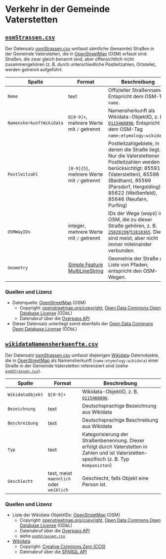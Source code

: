 # Verkehr in der Gemeinde Vaterstetten

## [`osmStrassen.csv`](./osmStrassen.csv)

Der Datensatz [osmStrassen.csv](./osmStrassen.csv) umfasst sämtliche (benannte) Straßen in der Gemeinde Vaterstetten, die in [OpenStreetMap](https://www.openstreetmap.org/relation/929822) (OSM) erfasst sind. Straßen, die zwar gleich benannt sind, aber offensichtlich nicht zusammengehören (z.&nbsp;B. durch unterschiedliche Postleitzahlen, Ortsteile), werden getrennt aufgeführt.

|Spalte|Format|Beschreibung
|-|-|-
|`Name`|text|Offizieller Straßenname. Entspricht dem OSM-Tag `name`.
|`NamensherkunftWikidata`|`Q[0-9]+`, mehrere Werte mit `/` getrennt|Namensherkunft als Wikidata-ObjektID, z.&nbsp;B. [`Q115460896`](https://www.wikidata.org/wiki/Q115460896). Entspricht dem OSM-Tag `name:etymology:wikidata`.
|`Postleitzahl`|`[0-9]{5}`, mehrere Werte mit `/` getrennt|Postleitzahlgebiete, in denen die Straße liegt. Nur die Vaterstettener Postleitzahlen werden berücksichtigt: 85591 (Vaterstetten), 85598 (Baldham), 85599 (Parsdorf, Hergolding), 85622 (Weißenfeld), 85646 (Neufarn, Purfing)
|`OSMWayIDs`|integer, mehrere Werte mit `/` getrennt|IDs der Wege (_ways_) in OSM, die zu dieser Straße gehören, z.&nbsp;B. [`25028199`](https://www.openstreetmap.org/way/25028199)/[`51818365`](https://www.openstreetmap.org/way/51818365). Diese sind meist, aber nicht immer miteinander verbunden.
|`Geometry`|[Simple Feature MultiLineString](https://de.wikipedia.org/wiki/Simple_Feature_Access)|Geometrie der Straße als Liste von Pfaden; entspricht den OSM-Wegen.

### Quellen und Lizenz

- Datenquelle: [OpenStreetMap](https://www.openstreetmap.org) (OSM)
  - Copyright: [openstreetmap.org/copyright](https://openstreetmap.org/copyright), [Open Data Commons Open Database License](https://opendatacommons.org/licenses/odbl/) (ODbL)
  - Datenabruf über die [Overpass API](https://overpass-api.de/)
- Dieser Datensatz unterliegt somit ebenfalls der [Open Data Commons Open Database License](https://opendatacommons.org/licenses/odbl/) (ODbL)


## [`wikidataNamensherkuenfte.csv`](./wikidataNamensherkuenfte.csv)

Der Datensatz [osmStrassen.csv](./osmStrassen.csv) umfasst diejenigen [Wikidata](https://www.wikidata.org)-Datenobjekte, die in [OpenStreetMap](https://www.openstreetmap.org/relation/929822) als Namensherkunft (`name:etymology:wikidata`) einer Straße in der Gemeinde Vaterstetten referenziert sind (siehe [`osmStrassen.csv`](./osmStrassen.csv)).

|Spalte|Format|Beschreibung
|-|-|-
|`WikidataObjekt`|`Q[0-9]+`|Wikidata-ObjektID, z.&nbsp;B. [`Q115460896`](https://www.wikidata.org/wiki/Q115460896).
|`Bezeichnung`|text|Deutschsprachige Bezeichnung aus Wikidata
|`Beschreibung`|text|Deutschsprachige Beschreibung aus Wikidata
|`Typ`|text|Kategorisierung der Straßenbenennung. Dieser erfolgt durch Vaterstetten in Zahlen und ist Vaterstetten-spezifisch (z.&nbsp;B. Typ `Komponisten`)
|`Geschlecht`|text, meist `maennlich` oder `weiblich`|Geschlecht, falls Objekt eine Person ist.

### Quellen und Lizenz

- Liste der Wikidata-ObjektIDs: [OpenStreetMap](https://www.openstreetmap.org) (OSM)
  - Copyright: [openstreetmap.org/copyright](https://openstreetmap.org/copyright), [Open Data Commons Open Database License](https://opendatacommons.org/licenses/odbl/) (ODbL)
  - Datenabruf über die [Overpass API](https://overpass-api.de/)
  - siehe [`osmStrassen.csv`](./osmStrassen.csv)
- [Wikidata](https://www.wikidata.org)
  - Copyright: [Creative Commons Zero (CC0)](https://creativecommons.org/about/cc0)
  - Datenabruf über die [SPARQL API](https://www.wikidata.org/wiki/Wikidata:SPARQL_query_service)
